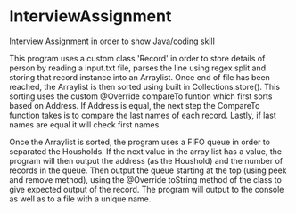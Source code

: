 # InterviewAssignment
Interview Assignment in order to show Java/coding skill

This program uses a custom class 'Record' in order to store details of person by reading a input.txt file, parses the line using regex split and storing
that record instance into an Arraylist. Once end of file has been reached, the Arraylist is then sorted using built in Collections.store(). This sorting uses
the custom @Override compareTo funtion which first sorts based on Address. If Address is equal, the next step the CompareTo function takes is to compare the
last names of each record. Lastly, if last names are equal it will check first names. 

Once the Arraylist is sorted, the program uses a FIFO queue in order to separated the Housholds. If the next value in the array list has a value, the program 
will then output the address (as the Houshold) and the number of records in the queue. Then output the queue starting at the top (using peek and remove method), 
using the @Override toString method of the class to give expected output of the record. The program will output to the console as well as to a file with a unique name.

